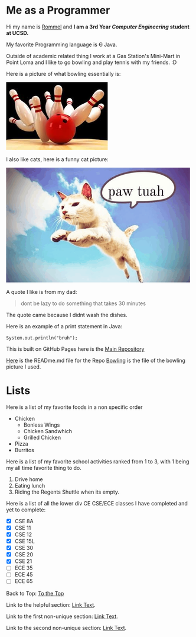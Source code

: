 # Me as a Programmer


Hi my name is <ins> Rommel</ins> and **I am a 3rd Year _Computer Engineering_ student at UCSD.**

My favorite Programming language is ~~C~~ Java.

Outside of academic related thing I work at a Gas Station's Mini-Mart in Point Loma and I like to go bowling and play tennis with my friends. :D

Here is a picture of what bowling essentially is:

![Image](bowling.jpeg)

I also like cats, here is a funny cat picture:

![Image](pawtuah.png)

A quote I like is from my dad:
> dont be lazy to do something that takes 30 minutes

The quote came because I didnt wash the dishes. 

Here is an example of a print statement in Java:
```
System.out.println("bruh");
```
This is built on GitHub Pages here is the [Main Repository](https://github.com/rcabotaje/lab1cse110)

[Here](README.md) is the READme.md file for the Repo
[Bowling](bowling.jpeg) is the file of the bowling picture I used.

# Lists

Here is a list of my favorite foods in a non specific order

- Chicken
  - Bonless Wings
  - Chicken Sandwhich
  - Grilled Chicken
- Pizza
- Burritos


Here is a list of my favorite school activities ranked from 1 to 3, with 1 being my all time favorite thing to do.

1. Drive home
2. Eating lunch
3. Riding the Regents Shuttle when its empty.

Here is a list of all the lower div CE CSE/ECE classes I have completed and yet to complete:

- [x] CSE 8A
- [x] CSE 11
- [x] CSE 12
- [x] CSE 15L
- [x] CSE 30
- [x] CSE 20
- [x] CSE 21
- [ ] ECE 35
- [ ] ECE 45
- [ ] ECE 65 

Back to Top: [To the Top](#me-as-a-programmer)


Link to the helpful section: [Link Text](#thisll-be-a-helpful-section-about-the-greek-letter-Θ).

Link to the first non-unique section: [Link Text](#this-heading-is-not-unique-in-the-file).

Link to the second non-unique section: [Link Text](#this-heading-is-not-unique-in-the-file-1).
